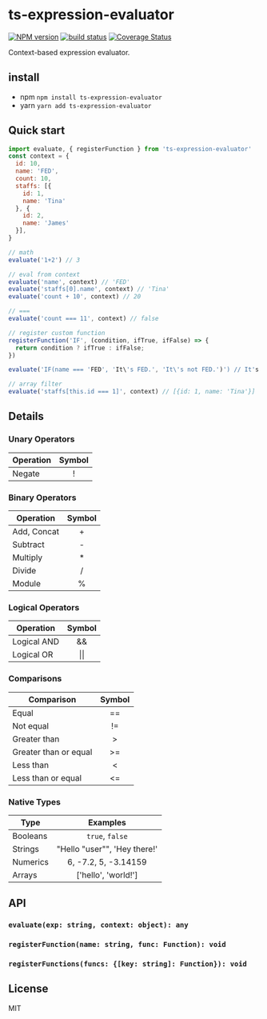 # ts-expression-evaluator

[![NPM version][npm-image]][npm-url]
[![build status][travis-image]][travis-url]
[![Coverage Status][cov-image]][cov-status]

[npm-image]: https://img.shields.io/npm/v/ts-expression-evaluator.svg?style=flat-square
[npm-url]: https://www.npmjs.com/package/ts-expression-evaluator
[travis-image]: https://img.shields.io/travis/william-yz/ts-expression-evaluator.svg?style=flat-square
[travis-url]: https://travis-ci.org/william-yz/ts-expression-evaluator
[cov-image]: https://coveralls.io/repos/github/william-yz/ts-expression-evaluator/badge.svg?branch=master
[cov-status]: https://coveralls.io/github/william-yz/ts-expression-evaluator?branch=master

Context-based expression evaluator.

## install
- npm
`npm install ts-expression-evaluator`
- yarn
`yarn add ts-expression-evaluator`
## Quick start
```javascript
import evaluate, { registerFunction } from 'ts-expression-evaluator'
const context = {
  id: 10,
  name: 'FED',
  count: 10,
  staffs: [{
    id: 1,
    name: 'Tina'
  }, {
    id: 2,
    name: 'James'
  }],
}

// math
evaluate('1+2') // 3

// eval from context
evaluate('name', context) // 'FED'
evaluate('staffs[0].name', context) // 'Tina'
evaluate('count + 10', context) // 20

// ===
evaluate('count === 11', context) // false

// register custom function
registerFunction('IF', (condition, ifTrue, ifFalse) => {
  return condition ? ifTrue : ifFalse;
})

evaluate('IF(name === 'FED', 'It\'s FED.', 'It\'s not FED.')') // It's FED.

// array filter
evaluate('staffs[this.id === 1]', context) // [{id: 1, name: 'Tina'}]
```
## Details
### Unary Operators

| Operation | Symbol |
|-----------|:------:|
| Negate    |    !   |

### Binary Operators

| Operation        |      Symbol      |
|------------------|:----------------:|
| Add, Concat      |         +        |
| Subtract         |         -        |
| Multiply         |         *        |
| Divide           |         /        |
| Module           |         %         |

### Logical Operators

| Operation        |      Symbol      |
|------------------|:----------------:|
| Logical AND      |        &&        |
| Logical OR       |   &#124;&#124;   |

### Comparisons

| Comparison                 | Symbol |
|----------------------------|:------:|
| Equal                      |   ==   |
| Not equal                  |   !=   |
| Greater than               |    >   |
| Greater than or equal      |   >=   |
| Less than                  |    <   |
| Less than or equal         |   <=   |

### Native Types

| Type     |            Examples            |
|----------|:------------------------------:|
| Booleans |         `true`, `false`        |
| Strings  | "Hello \"user\"", 'Hey there!' |
| Numerics |      6, -7.2, 5, -3.14159      |
| Arrays   |       ['hello', 'world!']      |

## API
### `evaluate(exp: string, context: object): any`

### `registerFunction(name: string, func: Function): void`

### `registerFunctions(funcs: {[key: string]: Function}): void`

## License
MIT
